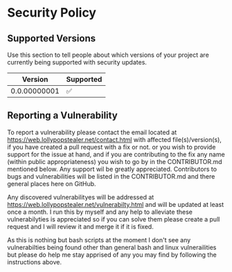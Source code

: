 # Security Policy

## Supported Versions

Use this section to tell people about which versions of your project are
currently being supported with security updates.

| Version        | Supported          |
| -------------- | ------------------ |
| 0.0.00000001   | :white_check_mark: |

## Reporting a Vulnerability

To report a vulnerability please contact the email located at https://web.lollypopstealer.net/contact.html
with affected file(s)/version(s), if you have created a pull request with a fix or not. or you wish to
provide support for the issue at hand, and if you are contributing to the fix any name (within public appropriateness)
you wish to go by in the CONTRIBUTOR.md mentioned below. Any support wil be greatly appreciated. Contributors to bugs and 
vulnerabilities will be listed in the CONTRIBUTOR.md and there general places here on GitHub.

Any discovered vulnerabilityes will be addressed at https://web.lollypopstealer.net/vulnerabilty.html and
will be updated at least once a month. I run this by myself and any help to alleviate these vulnerabilyties
is appreciated so if you can solve them please create a pull request and I will review it and merge it if
it is fixed.

As this is nothing but bash scripts at the moment I don't see any vulnerabilties being found other than general 
bash and linux vulnerailities but please do help me stay apprised of any you may find by following the instructions
above.
